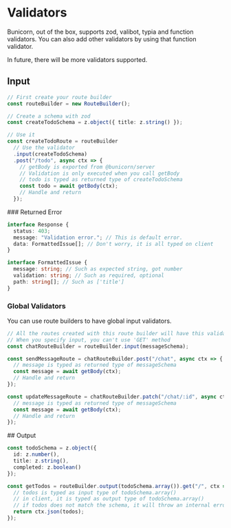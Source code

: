 # Validators

Bunicorn, out of the box, supports zod, valibot, typia and function validators. You can also add other validators by using that function validator.

In future, there will be more validators supported.

## Input

```ts
// First create your route builder
const routeBuilder = new RouteBuilder();

// Create a schema with zod
const createTodoSchema = z.object({ title: z.string() });

// Use it
const createTodoRoute = routeBuilder
  // Use the validator
  .input(createTodoSchema)
  .post("/todo", async ctx => {
    // getBody is exported from @bunicorn/server
    // Validation is only executed when you call getBody
    // todo is typed as returned type of createTodoSchema
    const todo = await getBody(ctx);
    // Handle and return
  });
```

### Returned Error

```ts
interface Response {
  status: 403;
  message: "Validation error."; // This is default error.
  data: FormattedIssue[]; // Don't worry, it is all typed on client
}

interface FormattedIssue {
  message: string; // Such as expected string, got number
  validation: string; // Such as required, optional
  path: string[]; // Such as ['title']
}
```

### Global Validators

You can use route builders to have global input validators.

```ts
// All the routes created with this route builder will have this validator
// When you specify input, you can't use 'GET' method
const chatRouteBuilder = routeBuilder.input(messageSchema);

const sendMessageRoute = chatRouteBuilder.post("/chat", async ctx => {
  // message is typed as returned type of messageSchema
  const message = await getBody(ctx);
  // Handle and return
});

const updateMessageRoute = chatRouteBuilder.patch("/chat/:id", async ctx => {
  // message is typed as returned type of messageSchema
  const message = await getBody(ctx);
  // Handle and return
});
```

## Output

```ts
const todoSchema = z.object({
  id: z.number(),
  title: z.string(),
  completed: z.boolean()
});

const getTodos = routeBuilder.output(todoSchema.array()).get("/", ctx => {
  // todos is typed as input type of todoSchema.array()
  // in client, it is typed as output type of todoSchema.array()
  // if todos does not match the schema, it will throw an internal error and log issues.
  return ctx.json(todos);
});
```
